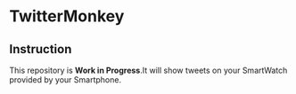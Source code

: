 # TwitterMonkey

## Instruction
This repository is **Work in Progress**.It will show tweets on your SmartWatch provided by your Smartphone.
